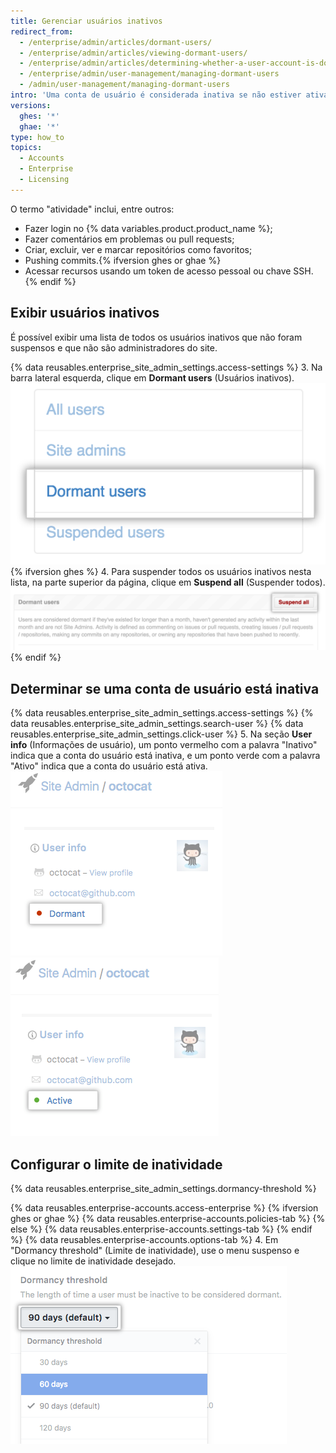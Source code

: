 ```yaml
---
title: Gerenciar usuários inativos
redirect_from:
  - /enterprise/admin/articles/dormant-users/
  - /enterprise/admin/articles/viewing-dormant-users/
  - /enterprise/admin/articles/determining-whether-a-user-account-is-dormant/
  - /enterprise/admin/user-management/managing-dormant-users
  - /admin/user-management/managing-dormant-users
intro: 'Uma conta de usuário é considerada inativa se não estiver ativa por pelo menos um mês.{% ifversion ghes %} Você pode optar por suspender usuários adormecidos para liberar licenças de usuário.{% endif %}'
versions:
  ghes: '*'
  ghae: '*'
type: how_to
topics:
  - Accounts
  - Enterprise
  - Licensing
---
```


O termo "atividade" inclui, entre outros:
- Fazer login no {% data variables.product.product_name %};
- Fazer comentários em problemas ou pull requests;
- Criar, excluir, ver e marcar repositórios como favoritos;
- Pushing commits.{% ifversion ghes or ghae %}
- Acessar recursos usando um token de acesso pessoal ou chave SSH.{% endif %}

## Exibir usuários inativos

É possível exibir uma lista de todos os usuários inativos que não foram suspensos e que não são administradores do site.

{% data reusables.enterprise_site_admin_settings.access-settings %}
3. Na barra lateral esquerda, clique em **Dormant users** (Usuários inativos). ![Dormant users tab](/assets/images/enterprise/site-admin-settings/dormant-users-tab.png){% ifversion ghes %}
4. Para suspender todos os usuários inativos nesta lista, na parte superior da página, clique em **Suspend all** (Suspender todos). ![Suspend all button](/assets/images/enterprise/site-admin-settings/suspend-all.png){% endif %}

## Determinar se uma conta de usuário está inativa

{% data reusables.enterprise_site_admin_settings.access-settings %}
{% data reusables.enterprise_site_admin_settings.search-user %}
{% data reusables.enterprise_site_admin_settings.click-user %}
5. Na seção **User info** (Informações de usuário), um ponto vermelho com a palavra "Inativo" indica que a conta do usuário está inativa, e um ponto verde com a palavra "Ativo" indica que a conta do usuário está ativa. ![Conta de usuário inativa](/assets/images/enterprise/stafftools/dormant-user.png) ![Conta de usuário ativa](/assets/images/enterprise/stafftools/active-user.png)

## Configurar o limite de inatividade

{% data reusables.enterprise_site_admin_settings.dormancy-threshold %}

{% data reusables.enterprise-accounts.access-enterprise %}
{% ifversion ghes or ghae %}
{% data reusables.enterprise-accounts.policies-tab %}
{% else %}
{% data reusables.enterprise-accounts.settings-tab %}
{% endif %}
{% data reusables.enterprise-accounts.options-tab %}
4. Em "Dormancy threshold" (Limite de inatividade), use o menu suspenso e clique no limite de inatividade desejado.![Menu suspenso do limite de inatividade](/assets/images/enterprise/site-admin-settings/dormancy-threshold-menu.png)
